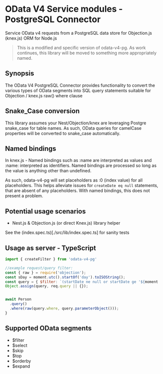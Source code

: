 # OData V4 Service modules - PostgreSQL Connector

Service OData v4 requests from a PostgreSQL data store for Objection.js (knex.js) ORM for Node.js

> This is a modified and specific version of odata-v4-pg.  As work continues, this library will be moved to something more appropriately named.

## Synopsis
The OData V4 PostgreSQL Connector provides functionality to convert the various types of OData segments
into SQL query statements suitable for Objection / knex.js raw() where clause

## Snake_Case conversion
This library assumes your Nest/Objection/knex are leveraging Postgre snake_case for table names.
As such, OData queries for camelCase properties will be converted to snake_case automatically.

## Named bindings
In knex.js - Named bindings such as :name are interpreted as values and :name: interpreted as identifiers. Named bindings are processed so long as the value is anything other than undefined.

As such, odata-v4-pg will set placeholders as :0 (index value) for all placeholders.
This helps alleviate issues for `createDate eq null` statements, that are absent of any placeholders. With named bindings, this does not present a problem.

## Potential usage scenarios

- Nest.js & Objection.js (or direct Knex.js) library helper

See the (index.spec.ts)[./src/lib/index.spec.ts] for sanity tests

## Usage as server - TypeScript

```javascript
import { createFilter } from 'odata-v4-pg'

//example request/query filter:  
const { raw } = require('objection');
const sDay = moment.utc().startOf('day').toISOString();
const query = { $filter: `(startDate ne null or startDate ge '${moment.utc().startOf('day').toISOString()}')`, $expand: '' };
Object.assign(query, req.query || {});


await Person
  .query()
  .where(raw(query.where, query.parameterObject()));
}
```



## Supported OData segments

* $filter
* $select
* $skip
* $top
* $orderby
* $expand